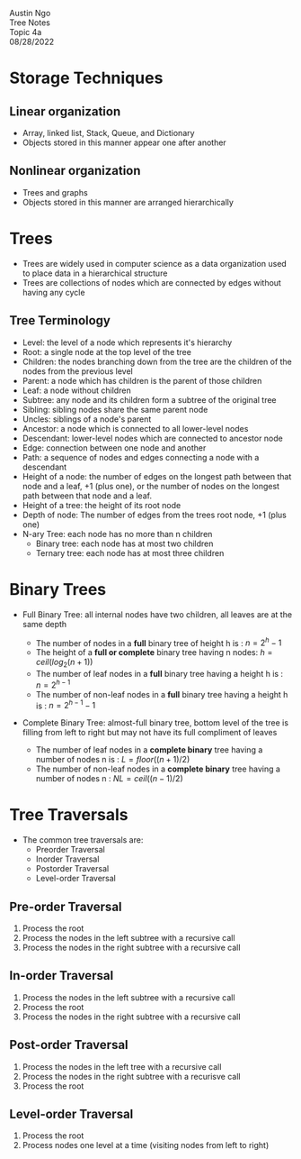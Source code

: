 Austin Ngo  
Tree Notes  
Topic 4a  
08/28/2022  

# Storage Techniques

## Linear organization
- Array, linked list, Stack, Queue, and Dictionary
- Objects stored in this manner appear one after another
## Nonlinear organization
- Trees and graphs
- Objects stored in this manner are arranged hierarchically


# Trees
- Trees are widely used in computer science as a data organization used to place data in a hierarchical structure
- Trees are collections of nodes which are connected by edges without having any cycle

## Tree Terminology
- Level: the level of a node which represents it's hierarchy
- Root: a single node at the top level of the tree
- Children: the nodes branching down from the tree are the children of the nodes from the previous level
- Parent: a node which has children is the parent of those children
- Leaf: a node without children
- Subtree: any node and its children form a subtree of the original tree
- Sibling: sibling nodes share the same parent node
- Uncles: siblings of a node's parent
- Ancestor: a node which is connected to all lower-level nodes
- Descendant: lower-level nodes which are connected to ancestor node
- Edge: connection between one node and another
- Path: a sequence of nodes and edges connecting a node with a descendant
- Height of a node: the number of edges on the longest path between that node and a leaf, +1 (plus one), or the number of nodes on the longest path between that node and a leaf.
- Height of a tree: the height of its root node
- Depth of node: The number of edges from the trees root node, +1 (plus one)
- N-ary Tree: each node has no more than n children
    - Binary tree: each node has at most two children
    - Ternary tree: each node has at most three children


# Binary Trees
- Full Binary Tree: all internal nodes have two children, all leaves are at the same depth
    - The number of nodes in a **full** binary tree of height h is : $n = 2^h - 1$
    - The height of a **full or complete** binary tree having n nodes: $h = ceil(log_2(n + 1))$
    - The number of leaf nodes in a **full** binary tree having a height h is : $n = 2^{h - 1}$
    - The number of non-leaf nodes in a **full** binary tree having a height h is : $n = 2^{h - 1} - 1$
    
- Complete Binary Tree: almost-full binary tree, bottom level of the tree is filling from left to right but may not have its full compliment of leaves
    - The number of leaf nodes in a **complete binary** tree having a number of nodes n is : $L = floor((n + 1)/2)$
    - The number of non-leaf nodes in a **complete binary** tree having a number of nodes n : $NL = ceil((n - 1)/2)$
  
# Tree Traversals
- The common tree traversals are:
  - Preorder Traversal
  - Inorder Traversal
  - Postorder Traversal
  - Level-order Traversal
  
## Pre-order Traversal
1. Process the root
2. Process the nodes in the left subtree with a recursive call
3. Process the nodes in the right subtree with a recursive call
   
## In-order Traversal
1. Process the nodes in the left subtree with a recursive call
2. Process the root
3. Process the nodes in the right subtree with a recursive call

## Post-order Traversal
1. Process the nodes in the left tree with a recursive call
2. Process the nodes in the right subtree with a recurisve call
3. Process the root

## Level-order Traversal
1. Process the root
2. Process nodes one level at a time (visiting nodes from left to right)
   